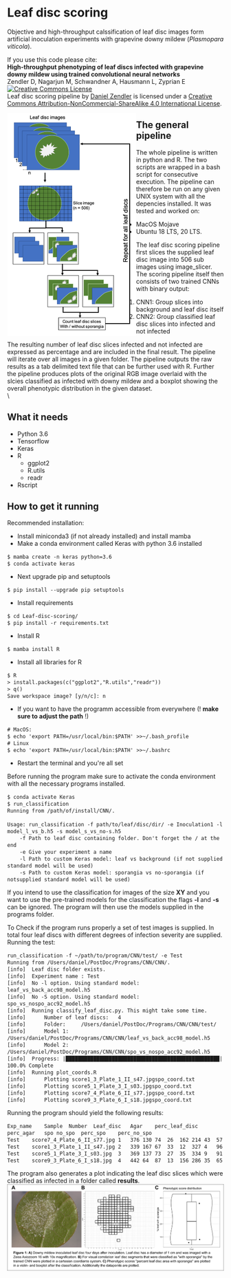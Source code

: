 # Leaf disc scoring

Objective and high-throughput calssification of leaf disc images form artificial
inoculation experiments with grapevine downy mildew (_Plasmopara viticola_).

If you use this code please cite:\
**High-throughput phenotyping of leaf discs infected with grapevine downy mildew using trained convolutional neural networks**\
Zendler D, Nagarjun M, Schwandner A, Hausmann L, Zyprian E\
<a rel="license" href="http://creativecommons.org/licenses/by-nc-sa/4.0/"><img alt="Creative Commons License" style="border-width:0" src="https://i.creativecommons.org/l/by-nc-sa/4.0/88x31.png" /></a><br /><span xmlns:dct="http://purl.org/dc/terms/" property="dct:title">Leaf disc scoring pipeline</span> by <a xmlns:cc="http://creativecommons.org/ns#" href="https://github.com/Daniel-Ze/Leaf-disc-scoring" property="cc:attributionName" rel="cc:attributionURL">Daniel Zendler</a> is licensed under a <a rel="license" href="http://creativecommons.org/licenses/by-nc-sa/4.0/">Creative Commons Attribution-NonCommercial-ShareAlike 4.0 International License</a>.

<img align="left" src="https://github.com/Daniel-Ze/Leaf-disc-scoring/blob/main/run_classification.png?raw=true" width="300">

## The general pipeline

The whole pipeline is written in python and R. The two scripts are wrapped in a bash script for consecutive execution. The pipeline can therefore
be run on any given UNIX system with all the depencies installed. It was tested and worked on:

  - MacOS Mojave
  - Ubuntu 18 LTS, 20 LTS.

The leaf disc scoring pipeline first slices the supplied leaf disc image into 506 sub images using image_slicer. The scoring pipeline itself 
then consists of two trained CNNs with binary output:

  1. CNN1: Group slices into background and leaf disc itself
  2. CNN2: Group classified leaf disc slices into infected and not infected

The resulting number of leaf disc slices infected and not infected are expressed as percentage and are included in the final result.
The pipeline will iterate over all images in a given folder. The pipeline outputs the raw results as a tab delimited text file that 
can be further used with R. Further the pipeline produces plots of the original RGB image overlaid with the slcies classified as 
infected with downy mildew and a boxplot showing the overall phenotypic distribution in the given dataset.\
\
## What it needs

  - Python 3.6
  - Tensorflow
  - Keras
  - R
    - ggplot2
    - R.utils
    - readr
  - Rscript

## How to get it running

Recommended installation:
  - Install miniconda3 (if not already installed) and install mamba
  - Make a conda environment called Keras with python 3.6 installed
```
$ mamba create -n keras python=3.6
$ conda activate keras
```
  - Next upgrade pip and setuptools
```
$ pip install --upgrade pip setuptools
```
  - Install requirements
```
$ cd Leaf-disc-scoring/
$ pip install -r requirements.txt
```

  - Install R
```
$ mamba install R
```
  - Install all libraries for R
```
$ R
> install.packages(c("ggplot2","R.utils","readr"))
> q()
Save workspace image? [y/n/c]: n
```
  - If you want to have the programm accessible from everywhere (! **make sure to
    adjust the path** !)
```
# MacOS:
$ echo 'export PATH=/usr/local/bin:$PATH' >>~/.bash_profile
# Linux
$ echo 'export PATH=/usr/local/bin:$PATH' >>~/.bashrc
```
  - Restart the terminal and you're all set

Before running the program make sure to activate the conda environment with all
the necessary programs installed.
```
$ conda activate Keras
$ run_classification
Running from /path/of/install/CNN/.

Usage: run_classification -f path/to/leaf/disc/dir/ -e Inoculation1 -l model_l_vs_b.h5 -s model_s_vs_no-s.h5
	-f Path to leaf disc containing folder. Don't forget the / at the end
	-e Give your experiment a name
	-l Path to custom Keras model: leaf vs background (if not supplied standard model will be used)
	-s Path to custom Keras model: sporangia vs no-sporangia (if notsupplied standard model will be used)
```

If you intend to use the classification for images of the size **XY** and you
want to use the pre-trained models for the classification the flags **-l** and
**-s** can be ignored. The program will then use the models supplied in the
programs folder.

To Check if the program runs properly a set of test images is supplied. In
total four leaf discs with different degrees of infection severity are
supplied.
Running the test:
```
run_classification -f ~/path/to/program/CNN/test/ -e Test
Running from /Users/daniel/PostDoc/Programs/CNN/CNN/.
[info]	Leaf disc folder exists.
[info]	Experiment name : Test
[info]	No -l option. Using standard model: leaf_vs_back_acc98_model.h5
[info]	No -S option. Using standard model: spo_vs_nospo_acc92_model.h5
[info]	Running classify_leaf_disc.py. This might take some time.
[info]		Number of leaf discs:	4
[info]		Folder:		/Users/daniel/PostDoc/Programs/CNN/CNN/test/
[info]		Model 1:	/Users/daniel/PostDoc/Programs/CNN/CNN/leaf_vs_back_acc98_model.h5
[info]		Model 2:	/Users/daniel/PostDoc/Programs/CNN/CNN/spo_vs_nospo_acc92_model.h5
[info]  Progress: |██████████████████████████████████████████████████| 100.0% Complete
[info]	Running plot_coords.R
[info]		Plotting score1_3_Plate_1_II_s47.jpgspo_coord.txt
[info]		Plotting score5_1_Plate_3_I_s03.jpgspo_coord.txt
[info]		Plotting score7_4_Plate_6_II_s77.jpgspo_coord.txt
[info]		Plotting score9_3_Plate_6_I_s18.jpgspo_coord.txt
```
Running the program should yield the following results:

```
Exp_name	Sample	Number	Leaf_disc	Agar	perc_leaf_disc	perc_agar	spo	no_spo	perc_spo	perc_no_spo
Test	score7_4_Plate_6_II_s77.jpg	1	376	130	74	26	162	214	43	57
Test	score1_3_Plate_1_II_s47.jpg	2	339	167	67	33	12	327	4	96
Test	score5_1_Plate_3_I_s03.jpg	3	369	137	73	27	35	334	9	91
Test	score9_3_Plate_6_I_s18.jpg	4	442	64	87	13	156	286	35	65
```

The program also generates a plot indicating the leaf disc slices which were
classified as infected in a folder called **results**.
![results](https://github.com/Daniel-Ze/Leaf-disc-scoring/blob/main/results_combined.png?raw=true)
